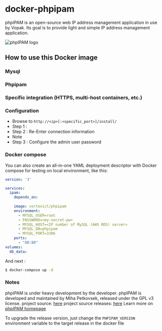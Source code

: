 # docker-phpipam

phpIPAM is an open-source web IP address management application in use by Vopak. Its goal is to provide light and simple IP address management application.

![phpIPAM logo](http://phpipam.net/wp-content/uploads/2014/12/phpipam_logo_small.png)

## How to use this Docker image

### Mysql

### Phpipam 

### Specific integration (HTTPS, multi-host containers, etc.)

### Configuration 

* Browse to `http://<ip>[:<specific_port>]/install/`
* Step 1 : 
* Step 2 : Re-Enter connection information
* Note
* Step 3 : Configure the admin user password

### Docker compose 

You can also create an all-in-one YAML deployment descriptor with Docker compose for testing on local environment, like this:

```yaml
version: '3'

services:
  ipam:
    depends_on:
    
    image: vortexict/phpipam
    environment:
      - MYSQL_USER=root
      - PASSWORD=<my-secret-pw>
      - MYSQL_HOST=<IP number of MySQL (AWS RDS) server>
      - MYSQL_DB=phpipam
      - MYSQL_PORT=3306
    ports:
      - "80:80"
volumes:
  db_data:
```

And next :

```bash 
$ docker-compose up -d
```

### Notes

phpIPAM is under heavy development by the developer. 
phpIPAM is developed and maintained by Miha Petkovsek, released under the GPL v3 license.
project source: [here](https://github.com/phpipam/phpipam)
project source releases: [here](https://github.com/phpipam/phpipam/releases)
Learn more on [phpIPAM homepage](http://phpipam.net) 

To upgrade the release version, just change the `PHPIPAM_VERSION` environment variable to the target release in the docker file
